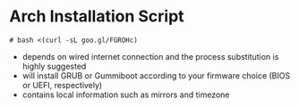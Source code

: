 Arch Installation Script
=======

```
# bash <(curl -sL goo.gl/FGROHc)
```
* depends on wired internet connection and the process substitution is highly suggested
* will install GRUB or Gummiboot according to your firmware choice (BIOS or UEFI, respectively)
* contains local information such as mirrors and timezone
